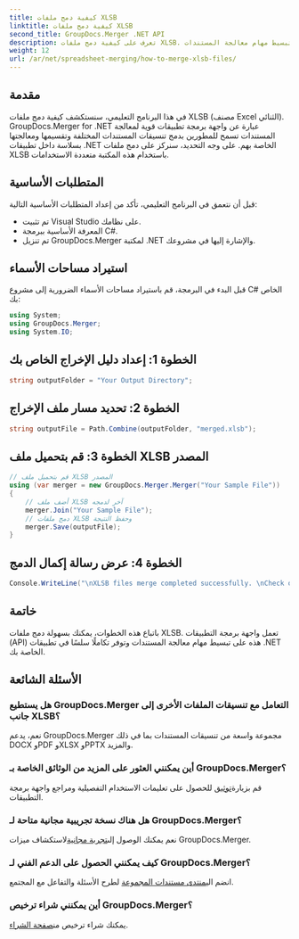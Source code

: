 ```yaml
---
title: كيفية دمج ملفات XLSB
linktitle: كيفية دمج ملفات XLSB
second_title: GroupDocs.Merger .NET API
description: تعرف على كيفية دمج ملفات XLSB. يعمل هذا الدليل التفصيلي على تبسيط مهام معالجة المستندات.
weight: 12
url: /ar/net/spreadsheet-merging/how-to-merge-xlsb-files/
---
```

## مقدمة
في هذا البرنامج التعليمي، سنستكشف كيفية دمج ملفات XLSB (مصنف Excel الثنائي). GroupDocs.Merger for .NET عبارة عن واجهة برمجة تطبيقات قوية لمعالجة المستندات تسمح للمطورين بدمج تنسيقات المستندات المختلفة وتقسيمها ومعالجتها بسلاسة داخل تطبيقات .NET الخاصة بهم. على وجه التحديد، سنركز على دمج ملفات XLSB باستخدام هذه المكتبة متعددة الاستخدامات.
## المتطلبات الأساسية
قبل أن نتعمق في البرنامج التعليمي، تأكد من إعداد المتطلبات الأساسية التالية:
- تم تثبيت Visual Studio على نظامك.
- المعرفة الأساسية ببرمجة C#.
- تم تنزيل GroupDocs.Merger لمكتبة .NET والإشارة إليها في مشروعك.
  

## استيراد مساحات الأسماء
قبل البدء في البرمجة، قم باستيراد مساحات الأسماء الضرورية إلى مشروع C# الخاص بك:
```csharp
using System; 
using GroupDocs.Merger;
using System.IO;
```
## الخطوة 1: إعداد دليل الإخراج الخاص بك
```csharp
string outputFolder = "Your Output Directory";
```
## الخطوة 2: تحديد مسار ملف الإخراج
```csharp
string outputFile = Path.Combine(outputFolder, "merged.xlsb");
```
## الخطوة 3: قم بتحميل ملف XLSB المصدر
```csharp
// قم بتحميل ملف XLSB المصدر
using (var merger = new GroupDocs.Merger.Merger("Your Sample File"))
{
    // أضف ملف XLSB آخر لدمجه
    merger.Join("Your Sample File");
    // دمج ملفات XLSB وحفظ النتيجة
    merger.Save(outputFile);
}
```
## الخطوة 4: عرض رسالة إكمال الدمج
```csharp
Console.WriteLine("\nXLSB files merge completed successfully. \nCheck output in {0}", outputFolder);
```

## خاتمة
باتباع هذه الخطوات، يمكنك بسهولة دمج ملفات XLSB. تعمل واجهة برمجة التطبيقات (API) هذه على تبسيط مهام معالجة المستندات وتوفر تكاملًا سلسًا في تطبيقات .NET الخاصة بك.

## الأسئلة الشائعة
### هل يستطيع GroupDocs.Merger التعامل مع تنسيقات الملفات الأخرى إلى جانب XLSB؟
نعم، يدعم GroupDocs.Merger مجموعة واسعة من تنسيقات المستندات بما في ذلك DOCX وPDF وXLSX وPPTX والمزيد.
### أين يمكنني العثور على المزيد من الوثائق الخاصة بـ GroupDocs.Merger؟
 قم بزيارة[توثيق](https://tutorials.groupdocs.com/merger/net/) للحصول على تعليمات الاستخدام التفصيلية ومراجع واجهة برمجة التطبيقات.
### هل هناك نسخة تجريبية مجانية متاحة لـ GroupDocs.Merger؟
 نعم يمكنك الوصول إلى[تجربة مجانية](https://releases.groupdocs.com/)لاستكشاف ميزات GroupDocs.Merger.
### كيف يمكنني الحصول على الدعم الفني لـ GroupDocs.Merger؟
 انضم الي[منتدى مستندات المجموعة](https://forum.groupdocs.com/c/merger/32) لطرح الأسئلة والتفاعل مع المجتمع.
### أين يمكنني شراء ترخيص GroupDocs.Merger؟
 يمكنك شراء ترخيص من[صفحة الشراء](https://purchase.groupdocs.com/buy).